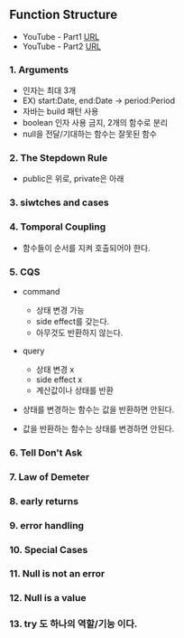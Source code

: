 ## Function Structure

- YouTube - Part1 <a href="https://www.youtube.com/watch?v=JSV_YpTFhtw&list=PLeQ0NTYUDTmMM71Jn1scbEYdLFHz5ZqFA&index=5">URL</a>
- YouTube - Part2 <a href="">URL</a>

### 1. Arguments

- 인자는 최대 3개
- EX) start:Date, end:Date -> period:Period
- 자바는 build 패턴 사용
- boolean 인자 사용 금지, 2개의 함수로 분리
- null을 전달/기대하는 함수는 잘못된 함수

### 2. The Stepdown Rule

- public은 위로, private은 아래

### 3. siwtches and cases

### 4. Tomporal Coupling

- 함수들이 순서를 지켜 호출되어야 한다.

### 5. CQS

- command
  - 상태 변경 가능
  - side effect를 갖는다. 
  - 아무것도 반환하지 않는다.
  
- query
  - 상태 변경 x
  - side effect x
  - 계산값이나 상태를 반환

- 상태를 변경하는 함수는 값을 반환하면 안된다.
- 값을 반환하는 함수는 상태를 변경하면 안된다.    

### 6. Tell Don't Ask

### 7. Law of Demeter

### 8. early returns

### 9. error handling

### 10. Special Cases

### 11. Null is not an error

### 12. Null is a value

### 13. try 도 하나의 역할/기능 이다.
